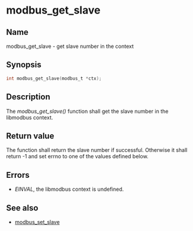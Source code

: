 # modbus_get_slave

## Name

modbus_get_slave - get slave number in the context

## Synopsis

```c
int modbus_get_slave(modbus_t *ctx);
```

## Description

The *modbus_get_slave()* function shall get the slave number in the libmodbus
context.

## Return value

The function shall return the slave number if successful. Otherwise it shall
return -1 and set errno to one of the values defined below.

## Errors

- *EINVAL*, the libmodbus context is undefined.

## See also

- [modbus_set_slave](modbus_set_slave)
